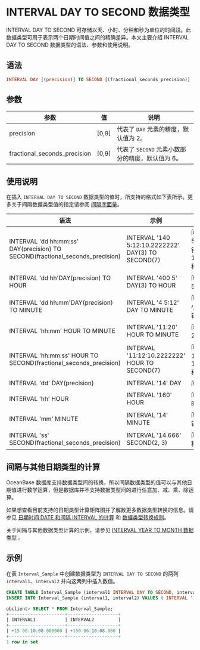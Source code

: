 INTERVAL DAY TO SECOND 数据类型 
================================================

INTERVAL DAY TO SECOND 可存储以天、小时、分钟和秒为单位的时间段。此数据类型可用于表示两个日期时间值之间的精确差异。本文主要介绍 INTERVAL DAY TO SECOND 数据类型的语法、参数和使用说明。

语法 
--------------

```sql
INTERVAL DAY [(precision)] TO SECOND [(fractional_seconds_precision)]
```



参数 
--------------



|              参数              |    值    |               说明               |
|------------------------------|---------|--------------------------------|
| precision                    | \[0,9\] | 代表了 `DAY` 元素的精度，默认值为 2。        |
| fractional_seconds_precision | \[0,9\] | 代表了 `SECOND` 元素小数部分的精度，默认值为 6。 |



使用说明 
----------------

在插入 `INTERVAL DAY TO SECOND` 数据类型的值时，所支持的格式如下表所示。更多关于间隔数据类型值的指定请参阅 [间隔字面量](../../3.literal-1/5.interval-literal.md)。


|                                      语法                                       |                         示例                         |                说明                 |
|-------------------------------------------------------------------------------|----------------------------------------------------|-----------------------------------|
| INTERVAL 'dd hh:mm:ss' DAY(precision) TO SECOND(fractional_seconds_precision) | INTERVAL '140 5:12:10.2222222' DAY(3) TO SECOND(7) | 间隔 140 天 5 小时 12 分钟 10.2222222 秒。 |
| INTERVAL 'dd hh'DAY(precision) TO HOUR                                        | INTERVAL '400 5' DAY(3) TO HOUR                    | 间隔 400 天 5 小时。                    |
| INTERVAL 'dd hh:mm'DAY(precision) TO MINUTE                                   | INTERVAL '4 5:12' DAY TO MINUTE                    | 间隔 4 天 5 小时 12 分钟。                |
| INTERVAL 'hh:mm' HOUR TO MINUTE                                               | INTERVAL '11:20' HOUR TO MINUTE                    | 间隔 11 小时 20 分钟。                   |
| INTERVAL 'hh:mm:ss' HOUR TO SECOND(fractional_seconds_precision)              | INTERVAL '11:12:10.2222222' HOUR TO SECOND(7)      | 间隔 11 小时 12 分钟 10.2222222 秒。      |
| INTERVAL 'dd' DAY(precision)                                                  | INTERVAL '14' DAY                                  | 间隔 14 天。                          |
| INTERVAL 'hh' HOUR                                                            | INTERVAL '160' HOUR                                | 间隔 160 小时。                        |
| INTERVAL 'mm' MINUTE                                                          | INTERVAL '14' MINUTE                               | 间隔 14 分钟。                         |
| INTERVAL 'ss' SECOND(fractional_seconds_precision)                            | INTERVAL '14.666' SECOND(2, 3)                     | 间隔 14.666 秒。                      |



间隔与其他日期类型的计算 
------------------------

OceanBase 数据库支持数据类型间的转换，所以间隔数据类型的值可以与其他日期值进行数学运算，但是数据库并不支持数据类型间的进行任意加、减、乘、除运算。

如果想查看目前支持的日期类型计算矩阵图并了解数更多数据类型转换的信息。请参见 [日期时间 DATE 和间隔 INTERVAL 的计算](../4.date-time-and-interval-data-types/8.calculation-of-date-time-and-interval.md) 和 [数据类型转换规则](../../2.data-type-comparison-rules/6.data-type-conversion.md)。

关于间隔与其他数据类型计算的示例，请参见 [INTERVAL YEAR TO MONTH 数据类型](../4.date-time-and-interval-data-types/6.interval-year-to-month-data-type.md) 。

示例 
-----------------------

在表 `Interval_Sample` 中创建数据类型为 `INTERVAL DAY TO SECOND` 的两列 `interval1`、`interval2` 并向这两列中插入数值。

```sql
CREATE TABLE Interval_Sample (interval1 INTERVAL DAY TO SECOND, interval2 INTERVAL DAY(3) TO SECOND(3));
INSERT INTO Interval_Sample (interval1, interval2) VALUES ( INTERVAL '15 06:10:08' DAY TO SECOND, INTERVAL '150 06:10:08' DAY(3) TO SECOND(3));

obclient> SELECT * FROM Interval_Sample;
+---------------------+-------------------+
| INTERVAL1           | INTERVAL2         |
+---------------------+-------------------+
| +15 06:10:08.000000 | +150 06:10:08.000 |
+---------------------+-------------------+
1 row in set
```


